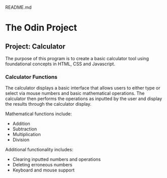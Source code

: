 README.md

# The Odin Project
## Project: Calculator

The purpose of this program is to create a basic calculator tool using foundational concepts in HTML, CSS and Javascript.

### Calculator Functions

The calculator displays a basic interface that allows users to either type or select via mouse numbers and basic mathematical operations. The calculator then performs the operations as inputted by the user and display the results through the calculator display. 

Mathematical functions include:
* Addition
* Subtraction
* Multiplication
* Division

Additional functionality includes:
* Clearing inputted numbers and operations
* Deleting erroneous numbers
* Keyboard and mouse support